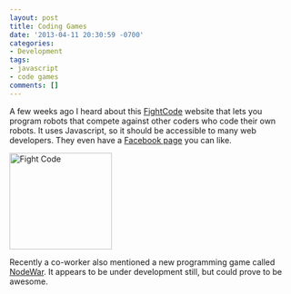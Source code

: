 ```yaml
---
layout: post
title: Coding Games
date: '2013-04-11 20:30:59 -0700'
categories:
- Development
tags:
- javascript
- code games
comments: []
---
```

<p>A few weeks ago I heard about this <a href="http://fightcodegame.com/" target="_blank">FightCode</a> website that lets you program robots that compete against other coders who code their own robots. It uses Javascript, so it should be accessible to many web developers. They even have a <a href="http://www.facebook.com/fightcodegame" target="_blank">Facebook page</a> you can like.</p>
<p><a href="http://fightcodegame.com/" target="_blank"><img class="alignnone size-full wp-image-1486" alt="Fight Code" src="http://www.rubycoloredglasses.com/wp-content/uploads/2013/04/68985_404336139643777_1232785798_n.png" width="180" height="170" /></a></p>
<p> </p>
<p>Recently a co-worker also mentioned a new programming game called <a href="http://nodewar.com/" target="_blank">NodeWar</a>. It appears to be under development still, but could prove to be awesome.</p>
<p> </p>
